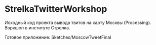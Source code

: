 StrelkaTwitterWorkshop
======================

Исходный код проекта вывода твитов на карту Москвы (Processing). Воркшоп в институте Стрелка.

Готовое приложение:
Sketches/MoscowTweetFinal